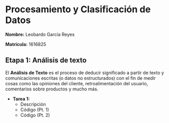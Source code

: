 # Procesamiento y Clasificación de Datos

**Nombre:** Leobardo García Reyes

**Matrícula:** 1616825

## Etapa 1: Análisis de texto
El **Análisis de Texto** es el proceso de deducir significado a partir de texto y comunicaciones escritas (o datos no estructurados) con el fin de medir cosas como las opiniones del cliente, retroalimentación del usuario, comentarios sobre productos y mucho más.

- **Tarea 1:**
  - Descripción
  - Código (Pt. 1)
  - Código (Pt. 2)

